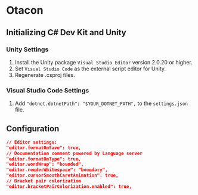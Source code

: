# Otacon
## Initializing C# Dev Kit and Unity
### Unity Settings
1. Install the Unity package `Visual Studio Editor` version 2.0.20 or higher.
2. Set `Visual Studio Code` as the external script editor for Unity.
3. Regenerate .csproj files.

### Visual Studio Code Settings
1. Add `"dotnet.dotnetPath": "$YOUR_DOTNET_PATH",` to the `settings.json` file.

## Configuration
``` Json
// Editor settings:
"editor.formatOnSave": true,
// Documentation comment powered by Language server
"editor.formatOnType": true,
"editor.wordWrap": "bounded",
"editor.renderWhitespace": "boundary",
"editor.cursorSmoothCaretAnimation": true,
// Bracket pair colorization
"editor.bracketPairColorization.enabled": true,
```
